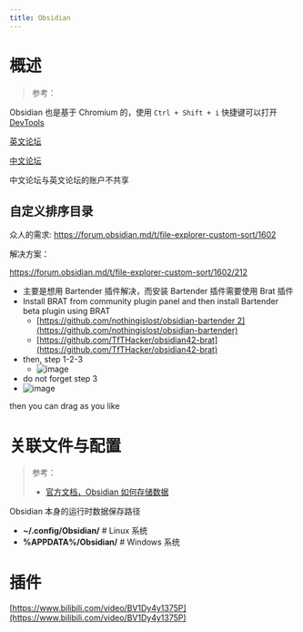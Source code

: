 ```yaml
---
title: Obsidian
---
```

# 概述

> 参考：

Obsidian 也是基于 Chromium 的，使用 `Ctrl + Shift + i` 快捷键可以打开 [DevTools](docs/Web/Browser/DevTools.md)

[英文论坛](https://forum.obsidian.md/)

[中文论坛](https://forum-zh.obsidian.md/)

中文论坛与英文论坛的账户不共享

## 自定义排序目录

众人的需求: https://forum.obsidian.md/t/file-explorer-custom-sort/1602

解决方案：

https://forum.obsidian.md/t/file-explorer-custom-sort/1602/212

- 主要是想用 Bartender 插件解决，而安装 Bartender 插件需要使用 Brat 插件
- Install BRAT from community plugin panel and then install Bartender beta plugin using BRAT
  - [https://github.com/nothingislost/obsidian-bartender 2](https://github.com/nothingislost/obsidian-bartender) 
  - [https://github.com/TfTHacker/obsidian42-brat](https://github.com/TfTHacker/obsidian42-brat)
- then, step 1-2-3  
  - ![image](https://forum.obsidian.md/uploads/default/original/3X/9/1/9150dde8b90e4a93b6edc58cd4cc51c9f4f61abb.png)
-   do not forget step 3
  - ![image](https://forum.obsidian.md/uploads/default/original/3X/2/d/2d251736195adb913c336f7d309be7ab7c4f25ef.png)

then you can drag as you like


# 关联文件与配置

> 参考：
> - [官方文档，Obsidian 如何存储数据](https://publish.obsidian.md/help-zh/%E9%AB%98%E7%BA%A7%E7%94%A8%E6%B3%95/Obsidian+%E5%A6%82%E4%BD%95%E5%AD%98%E5%82%A8%E6%95%B0%E6%8D%AE)

Obsidian 本身的运行时数据保存路径

- **~/.config/Obsidian/** # Linux 系统
- **%APPDATA%/Obsidian/** # Windows 系统

# 插件

[https://www.bilibili.com/video/BV1Dy4y1375P](https://www.bilibili.com/video/BV1Dy4y1375P)
